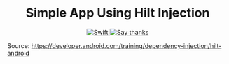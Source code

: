 <h1 align="center">
<br/>
Simple App Using Hilt Injection
</h1>
<p align="center">
  <a href="https://developer.apple.com/swift/">
    <img src="https://img.shields.io/badge/Swift-5.0-green.svg?style=flat" alt="Swift">
  </a>
  
  <a href="https://github.com/RezaRamadhanIrianto/Simple-Hilt-Android/stargazers">
    <img src="https://img.shields.io/badge/Say%20Thanks-👍-1EAEDB.svg" alt="Say thanks">
  </a>
</p>



Source: https://developer.android.com/training/dependency-injection/hilt-android
